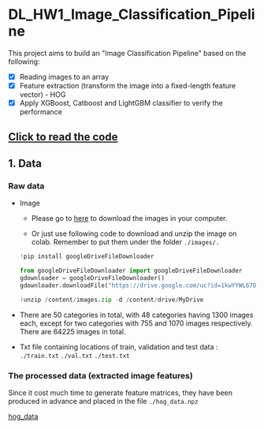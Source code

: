 # DL_HW1_Image_Classification_Pipeline
This project aims to build an "Image Classification Pipeline" based on the following:

- [x] Reading images to an array
- [x] Feature extraction (transform the image into a fixed-length feature vector) - HOG
- [x] Apply XGBoost, Catboost and LightGBM classifier to verify the performance

[Click to read the code](https://github.com/podo47/DL_HW1_Image_Classification_Pipeline/blob/8d225151530b7abb7bfbe216e6c27a7e0fdbf396/DL__hw1.ipynb)
--------------

## 1. Data
### Raw data
* Image 

  * Please go to [here](https://drive.google.com/uc?id=1kwYYWL67O0Dcbx3dvZIfbGg9NiHdyisr&export=download) to download the images in your computer.

  * Or just use following code to download and unzip the image on colab. Remember to put them under the folder ```./images/.```

  ``` python
  !pip install googleDriveFileDownloader 
  ```
  ``` python
  from googleDriveFileDownloader import googleDriveFileDownloader
  gdownloader = googleDriveFileDownloader()
  gdownloader.downloadFile("https://drive.google.com/uc?id=1kwYYWL67O0Dcbx3dvZIfbGg9NiHdyisr&export=download") 
  ```
  ``` python
  !unzip /content/images.zip -d /content/drive/MyDrive
  ```
  
 * There are 50 categories in total, with 48 categories having 1300 images each, except for two categories with 755 and 1070 images respectively.      There are 64225 images in total.
 
* Txt file containing locations of train, validation and test data : ```./train.txt``` ```./val.txt``` ```./test.txt```

### The processed data (extracted image features)

Since it cost much time to generate feature matrices, they have been produced in advance and placed in the file ```./hog_data.npz```

[hog_data]()
